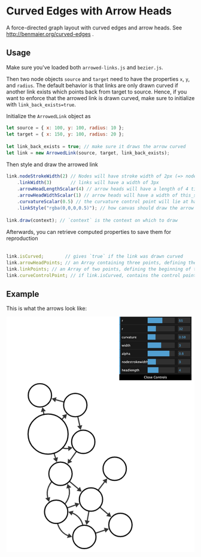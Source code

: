 # Curved Edges with Arrow Heads

A force-directed graph layout with curved edges and arrow heads. See http://benmaier.org/curved-edges .

## Usage

Make sure you've loaded both `arrowed-links.js` and `bezier.js`.

Then two node objects `source` and `target` need to have the properties `x`, `y`, and `radius`. The default behavior is that links are only drawn curved if another link exists which points back from target to source. Hence, if you want to enforce that the arrowed link is drawn curved, make sure to initialize with `link_back_exists=true`.

Initialize the `ArrowedLink` object as

```js
let source = { x: 100, y: 100, radius: 10 };
let target = { x: 150, y: 100, radius: 20 };

let link_back_exists = true; // make sure it draws the arrow curved
let link = new ArrowedLink(source, target, link_back_exists);
```

Then style and draw the arrowed link

```js
link.nodeStrokeWidth(2) // Nodes will have stroke width of 2px (=> node radius will be incremented by 1px)
    .linkWidth(3)       // links will have a width of 3px
    .arrowHeadLengthScalar(4) // arrow heads will have a length of 4 times the link width
    .arrowHeadWidthScalar(1) // arrow heads will have a width of this_scalar*2*headLength/sqrt(3)
    .curvatureScalar(0.5) // the curvature control point will lie at half distance of the uncurved link in normal direction to the uncurved link
    .linkStyle("rgba(0,0,0,0.5)"); // how canvas should draw the arrow (black but half transparent)

link.draw(context); // `context` is the context on which to draw
```

Afterwards, you can retrieve computed properties to save them for reproduction

```js

link.isCurved;        // gives `true` if the link was drawn curved
link.arrowHeadPoints; // an Array containing three points, defining the arrow head polygon (each an object with `x` and `y` property
link.linkPoints; // an Array of two points, defining the beginning of the link and the beginning of the arrow head
link.curveControlPoint; // if link.isCurved, contains the control point of the curved arrow tail, otherwise null
```

## Example

This is what the arrows look like:

![arrow example](https://github.com/benmaier/curved-edges/raw/master/example.png)


